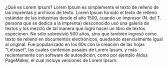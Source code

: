¿Qué es Lorem Ipsum?
Lorem Ipsum es simplemente el texto de relleno de
 las imprentas y archivos de texto. Lorem Ipsum ha 
 sido el texto de relleno estándar de las industrias 
 desde el año 1500, cuando un impresor (N. del T. 
 persona que se dedica a la imprenta) desconocido 
 usó una galería de textos y los mezcló de tal 
 manera que logró hacer un libro de textos 
 especimen. No sólo sobrevivió 500 años, sino que 
 tambien ingresó como texto de relleno en documentos 
 electrónicos, quedando esencialmente igual al 
 original. Fue popularizado en los 60s con la 
 creación de las hojas "Letraset", las cuales 
 contenian pasajes de Lorem Ipsum, y más 
 recientemente con software de autoedición, como por 
 ejemplo Aldus PageMaker, el cual incluye versiones 
 de Lorem Ipsum.